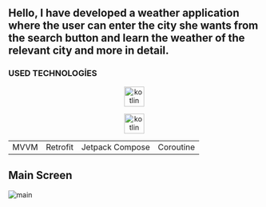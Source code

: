## Hello, I have developed a weather application where the user can enter the city she wants from the search button and learn the weather of the relevant city and more in detail.

### USED TECHNOLOGİES

<p align="center">
  <a href="https://kotlinlang.org" target="_blank" rel="noreferrer">
    <img src="https://www.vectorlogo.zone/logos/kotlinlang/kotlinlang-icon.svg" alt="kotlin" height="40" widht="40"/>
  </a>
</p>
<p align="center">
  <a href="https://developer.android.com/" target="_blank" rel="noreferrer">
    <img src="https://www.vectorlogo.zone/logos/android/android-official.svg" alt="kotlin" height="40" widht="40"/>
  </a>
</p>


<table align="center" style="margin: 0px auto; text-align:center;">
<tr>
  <td>MVVM</td>
  <td>Retrofit</td>
  <td>Jetpack Compose</td>
  <td>Coroutine</td>
</tr>
</table>

## Main Screen
![main](https://github.com/berat0159/Weather-App/assets/101979200/90a65027-dcd5-450c-a4ae-af9b1e0604c1)
